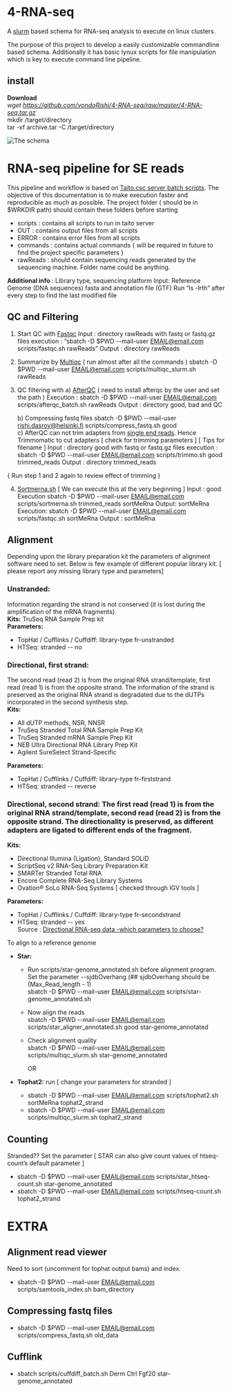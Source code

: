 # 4-RNA-seq
A [slurm](https://slurm.schedmd.com/) based schema for RNA-seq analysis to execute on linux clusters.

The purpose of this project to develop a easily customizable commandline based schema. Additionally it has basic lynux scripts for file manipulation which is key to execute command line pipeline.

## install
__Download__   
		*wget https://github.com/vondoRishi/4-RNA-seq/raw/master/4-RNA-seq.tar.gz*  
		mkdir /target/directory  
		tar -xf archive.tar -C /target/directory

![The schema](https://github.com/vondoRishi/4-RNA-seq/blob/master/4-rna-seq.jpg)

# RNA-seq pipeline for SE reads

This pipeline and workflow is based on [Taito.csc server batch scripts](https://research.csc.fi/taito-batch-jobs). The objective of this documentation is to make execution faster and reproducible as much as possible. The project folder ( should be in $WRKDIR path) should contain these folders before starting
* scripts : contains all scripts to run in taito server
* OUT : contains  output files from all scripts 
* ERROR : contains error files from all scripts 
* commands : contains actual commands { will be required in future to find the project specific parameters }
* rawReads : should contain sequencing reads generated by the sequencing machine. Folder name could be anything.

**Additional info** :  Library type, sequencing platform
Input: Reference Genome (DNA sequences) fasta and annotation file (GTF)
Run “ls -lrth” after every step to find the last modified file

## QC and Filtering
1.	Start QC with [Fastqc](https://www.bioinformatics.babraham.ac.uk/projects/fastqc/)
Input : directory rawReads with fastq or fastq.gz files
execution : “sbatch -D $PWD --mail-user EMAIL@email.com  scripts/fastqc.sh rawReads”
Output : directory rawReads

2. Summarize by [Multiqc](http://multiqc.info/) ( run almost after all the commands )
	sbatch -D $PWD --mail-user EMAIL@email.com  scripts/multiqc_slurm.sh rawReads

3. QC filtering with 
     a) [AfterQC](https://github.com/OpenGene/AfterQC)  ( need to install afterqc by the user and set the path )
Execution : sbatch -D $PWD --mail-user EMAIL@email.com  scripts/afterqc_batch.sh rawReads
Output : directory good, bad and QC

     b) Compressing fastq files
sbatch -D $PWD --mail-user rishi.dasroy@helsinki.fi scripts/compress_fastq.sh good  
     c) AfterQC can not trim adapters from [single end reads](https://bmcbioinformatics.biomedcentral.com/articles/10.1186/s12859-017-1469-3). Hence Trimmomatic to cut adapters \[ check for trimming parameters ] \[ Tips for filename ]
		Input : directory good with fastq or fastq.gz files
execution : sbatch -D $PWD --mail-user EMAIL@email.com scripts/trimmo.sh good trimmed_reads
		Output : directory trimmed_reads


{ Run  step 1 and 2 again to review effect of  trimming }

4. [Sortmerna.sh](http://bioinfo.lifl.fr/RNA/sortmerna/) \[ We can execute this at the very beginning ]
	Input : good
	Execution sbatch -D $PWD --mail-user EMAIL@email.com  scripts/sortmerna.sh trimmed_reads sortMeRna
	Output: sortMeRna
	Execution: sbatch -D $PWD --mail-user EMAIL@email.com  scripts/fastqc.sh sortMeRna
	Output : sortMeRna 
  
 ## Alignment 
 Depending upon the library preparation kit the parameters of alignment software need to set. 
 Below is few example of different popular library kit. \[ please report any missing library type and parameters]    
### **Unstranded:**
Information regarding the strand is not conserved (it is lost during the amplification of the mRNA fragments).  
**Kits:** TruSeq RNA Sample Prep kit  
**Parameters:**  
* TopHat / Cufflinks / Cuffdiff: library-type fr-unstranded  
*  HTSeq: stranded -- no  
### **Directional, first strand:**
The second read (read 2) is from the original RNA strand/template, first read (read 1) is from the opposite strand. The information of the strand is preserved as the original RNA strand is degradated due to the dUTPs incorporated in the second synthesis step.  
**Kits:**  
* All dUTP methods, NSR, NNSR  
* TruSeq Stranded Total RNA Sample Prep Kit  
* TruSeq Stranded mRNA Sample Prep Kit  
* NEB Ultra Directional RNA Library Prep Kit   
* Agilent SureSelect Strand-Specific  
  
**Parameters:**  
* TopHat / Cufflinks / Cuffdiff: library-type fr-firststrand  
* HTSeq: stranded -- reverse  
### **Directional, second strand:**   The first read (read 1) is from the original RNA strand/template, second read (read 2) is from the opposite strand. The directionality is preserved, as different adapters are ligated to different ends of the fragment.   
**Kits:**  
* Directional Illumina (Ligation), Standard SOLiD  
* ScriptSeq v2 RNA-Seq Library Preparation Kit  
* SMARTer Stranded Total RNA   
* Encore Complete RNA-Seq Library Systems  
* Ovation® SoLo RNA-Seq Systems \[ checked through IGV tools ]
  
**Parameters:**  
* TopHat / Cufflinks / Cuffdiff: library-type fr-secondstrand  
*  HTSeq: stranded -- yes  
Source : [Directional RNA-seq data -which parameters to choose?](http://chipster.csc.fi/manual/library-type-summary.html)

To align to a reference genome 
* __Star:__  
  + Run scripts/star-genome_annotated.sh before alignment program. Set the parameter --sjdbOverhang (## sjdbOverhang should be (Max_Read_length - 1)  
  sbatch -D $PWD --mail-user EMAIL@email.com scripts/star-genome_annotated.sh
  + Now align the reads  
sbatch -D $PWD --mail-user EMAIL@email.com scripts/star_aligner_annotated.sh good star-genome_annotated 
  + Check alignment quality  
	sbatch -D $PWD --mail-user EMAIL@email.com scripts/multiqc_slurm.sh star-genome_annotated
	
	OR

* __Tophat2:__ run \[ change your parameters for stranded ]  
  + sbatch -D $PWD --mail-user EMAIL@email.com scripts/tophat2.sh sortMeRna tophat2_strand
  + sbatch -D $PWD --mail-user EMAIL@email.com scripts/multiqc_slurm.sh tophat2_strand
  
 ## Counting
Stranded?? Set the parameter
\[ STAR can also give count values of htseq-count’s default parameter ]
* sbatch -D $PWD --mail-user EMAIL@email.com scripts/star_htseq-count.sh star-genome_annotated
* sbatch -D $PWD --mail-user EMAIL@email.com scripts/htseq-count.sh tophat2_strand


# EXTRA

## Alignment read viewer
Need to sort (uncomment for tophat output bams) and index.
* sbatch -D $PWD --mail-user EMAIL@email.com scripts/samtools_index.sh bam_directory

## Compressing fastq files
* sbatch -D $PWD --mail-user EMAIL@email.com scripts/compress_fastq.sh old_data

## Cufflink 
* sbatch scripts/cuffdiff_batch.sh Derm Ctrl Fgf20 star-genome_annotated 
